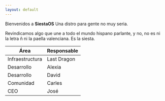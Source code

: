 ```yaml
---
layout: default
---
```


Bienvenidos a **SiestaOS** Una distro para gente no muy seria.


Revindicamos algo que une a todo el mundo hispano parlante, y no, no es ni la letra ñ ni la paella valenciana. Es la siesta.


| Área           | Responsable |
|----------------|-------------|
| Infraestructura | Last Dragon |
| Desarrollo      | Alexia      |
| Desarrollo      | David       |
| Comunidad       | Carles      |
| CEO             | José        |



